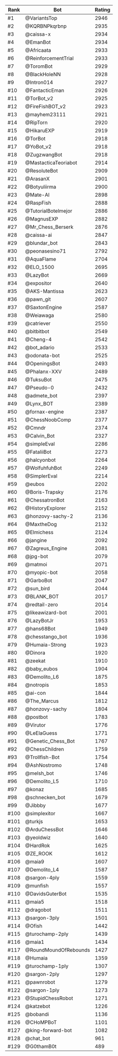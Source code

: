 Rank|Bot|Rating
---|---|---
#1|@VariantsTop|2946
#2|@KQRBNPkqrbnp|2935
#3|@caissa-x|2934
#4|@EmanBot|2934
#5|@Africaata|2933
#6|@ReinforcementTrial|2933
#7|@ToromBot|2929
#8|@BlackHoleNN|2928
#9|@Intron014|2927
#10|@FantacticEman|2926
#11|@TorBot_v2|2925
#12|@FireFishBOT_v2|2923
#13|@mayhem23111|2921
#14|@RipTorn|2920
#15|@HikaruEXP|2919
#16|@TorBot|2918
#17|@YoBot_v2|2918
#18|@ZugzwangBot|2918
#19|@MastacticaTeoriabot|2914
#20|@ResoluteBot|2909
#21|@ArasanX|2901
#22|@Botyuliirma|2900
#23|@Mate-AI|2898
#24|@RaspFish|2888
#25|@TutorialBotelmejor|2886
#26|@MagnusEXP|2882
#27|@Mr_Chess_Berserk|2876
#28|@caissa-ai|2847
#29|@blundar_bot|2843
#30|@peonasesino71|2792
#31|@AquaFlame|2704
#32|@ELO_1500|2695
#33|@LazyBot|2669
#34|@expositor|2640
#35|@AKS-Mantissa|2623
#36|@pawn_git|2607
#37|@SaxtonEngine|2587
#38|@Weiawaga|2580
#39|@catriever|2550
#40|@bitbitbot|2549
#41|@Cheng-4|2542
#42|@bot_adario|2533
#43|@odonata-bot|2525
#44|@OpeningsBot|2493
#45|@Phalanx-XXV|2489
#46|@TuksuBot|2475
#47|@Pseudo-0|2432
#48|@admete_bot|2397
#49|@Lynx_BOT|2389
#50|@fornax-engine|2387
#51|@ChessNoobComp|2377
#52|@Cmndr|2374
#53|@Calvin_Bot|2327
#54|@simpleEval|2286
#55|@FataliiBot|2273
#56|@halcyonbot|2264
#57|@WolfuhfuhBot|2249
#58|@SimplerEval|2214
#59|@eubos|2202
#60|@Boris-Trapsky|2176
#61|@ChessatronBot|2163
#62|@HistoryExplorer|2152
#63|@honzovy-sachy-2|2136
#64|@MaxtheDog|2132
#65|@Elmichess|2124
#66|@jangine|2092
#67|@Zagreus_Engine|2081
#68|@jpg-bot|2079
#69|@matmoi|2071
#70|@myopic-bot|2058
#71|@GarboBot|2047
#72|@sun_bird|2044
#73|@BLANK_BOT|2017
#74|@redtail-zero|2014
#75|@likeawizard-bot|2001
#76|@LazyBotJr|1953
#77|@hans68Bot|1949
#78|@chesstango_bot|1936
#79|@Humaia-Strong|1923
#80|@Dinora|1920
#81|@zeekat|1910
#82|@baby_eubos|1904
#83|@Demolito_L6|1875
#84|@notropis|1853
#85|@ai-con|1844
#86|@The_Marcus|1812
#87|@honzovy-sachy|1804
#88|@postbot|1783
#89|@Virutor|1776
#90|@LeElaGuess|1771
#91|@Genetic_Chess_Bot|1767
#92|@ChessChildren|1759
#93|@Trollfish-Bot|1754
#94|@AshNostromo|1748
#95|@melsh_bot|1746
#96|@Demolito_L5|1710
#97|@konaz|1685
#98|@schnecken_bot|1679
#99|@Jibbby|1677
#100|@simplexitor|1667
#101|@turkjs|1653
#102|@ArduChessBot|1646
#103|@yeoldwiz|1640
#104|@HardRok|1625
#105|@ZE_ROOK|1612
#106|@maia9|1607
#107|@Demolito_L4|1587
#108|@sargon-4ply|1559
#109|@munfish|1557
#110|@DavidsGuterBot|1535
#111|@maia5|1518
#112|@dragobot|1511
#113|@sargon-3ply|1501
#114|@Ofish|1442
#115|@turochamp-2ply|1439
#116|@maia1|1434
#117|@RoundMoundOfRebounds|1427
#118|@Humaia|1359
#119|@turochamp-1ply|1307
#120|@sargon-2ply|1297
#121|@pawnrobot|1279
#122|@sargon-1ply|1273
#123|@StupidChessRobot|1271
#124|@katzebot|1226
#125|@bobandi|1136
#126|@CHoMPBoT|1101
#127|@king-forward-bot|1082
#128|@chat_bot|961
#129|@G0thamB0t|489
